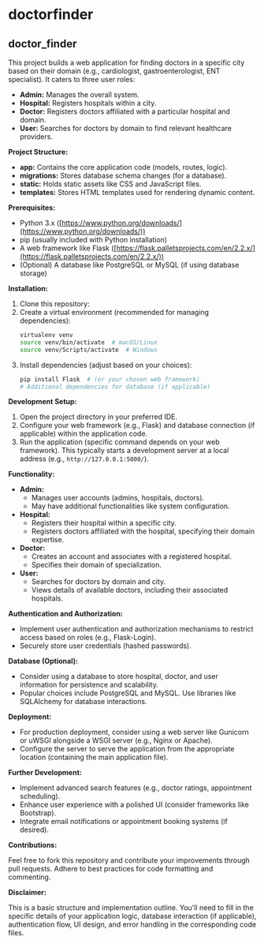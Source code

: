 # doctorfinder
## doctor_finder

This project builds a web application for finding doctors in a specific city based on their domain (e.g., cardiologist, gastroenterologist, ENT specialist). It caters to three user roles:

* **Admin:** Manages the overall system.
* **Hospital:** Registers hospitals within a city.
* **Doctor:** Registers doctors affiliated with a particular hospital and domain.
* **User:** Searches for doctors by domain to find relevant healthcare providers.

**Project Structure:**

* **app:** Contains the core application code (models, routes, logic).
* **migrations:** Stores database schema changes (for a database).
* **static:** Holds static assets like CSS and JavaScript files.
* **templates:** Stores HTML templates used for rendering dynamic content.

**Prerequisites:**

* Python 3.x ([https://www.python.org/downloads/](https://www.python.org/downloads/))
* pip (usually included with Python installation)
* A web framework like Flask ([https://flask.palletsprojects.com/en/2.2.x/](https://flask.palletsprojects.com/en/2.2.x/))
* (Optional) A database like PostgreSQL or MySQL (if using database storage)

**Installation:**

1. Clone this repository: 
2. Create a virtual environment (recommended for managing dependencies):
   ```bash
   virtualenv venv
   source venv/bin/activate  # macOS/Linux
   source venv/Scripts/activate  # Windows
   ```
3. Install dependencies (adjust based on your choices):
   ```bash
   pip install Flask  # (or your chosen web framework)
   # Additional dependencies for database (if applicable)
   ```

**Development Setup:**

1. Open the project directory in your preferred IDE.
2. Configure your web framework (e.g., Flask) and database connection (if applicable) within the application code.
3. Run the application (specific command depends on your web framework). This typically starts a development server at a local address (e.g., `http://127.0.0.1:5000/`).

**Functionality:**

* **Admin:**
   - Manages user accounts (admins, hospitals, doctors).
   - May have additional functionalities like system configuration.
* **Hospital:**
   - Registers their hospital within a specific city.
   - Registers doctors affiliated with the hospital, specifying their domain expertise.
* **Doctor:**
   - Creates an account and associates with a registered hospital.
   - Specifies their domain of specialization.
* **User:**
   - Searches for doctors by domain and city.
   - Views details of available doctors, including their associated hospitals.

**Authentication and Authorization:**

* Implement user authentication and authorization mechanisms to restrict access based on roles (e.g., Flask-Login).
* Securely store user credentials (hashed passwords).

**Database (Optional):**

* Consider using a database to store hospital, doctor, and user information for persistence and scalability.
* Popular choices include PostgreSQL and MySQL. Use libraries like SQLAlchemy for database interactions.

**Deployment:**

* For production deployment, consider using a web server like Gunicorn or uWSGI alongside a WSGI server (e.g., Nginx or Apache).
* Configure the server to serve the application from the appropriate location (containing the main application file).

**Further Development:**

* Implement advanced search features (e.g., doctor ratings, appointment scheduling).
* Enhance user experience with a polished UI (consider frameworks like Bootstrap).
* Integrate email notifications or appointment booking systems (if desired).

**Contributions:**

Feel free to fork this repository and contribute your improvements through pull requests. Adhere to best practices for code formatting and commenting.

**Disclaimer:**

This is a basic structure and implementation outline. You'll need to fill in the specific details of your application logic, database interaction (if applicable), authentication flow, UI design, and error handling in the corresponding code files.
